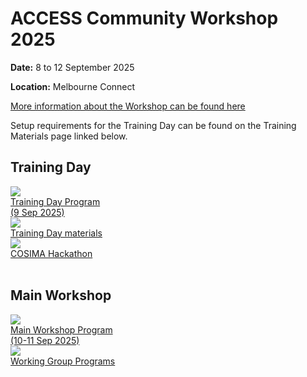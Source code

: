 # ACCESS Community Workshop 2025

**Date:** 8 to 12 September 2025

**Location:** Melbourne Connect

[More information about the Workshop can be found here](https://www.access-nri.org.au/access-community-workshop-2025/)

Setup requirements for the Training Day can be found on the Training Materials page linked below.

## Training Day
<div class="card-container">
    <a href="https://www.access-nri.org.au/access-community-workshop-2025/training-day-program/" class="horizontal-card small-card" target="_blank">
        <div class="card-image-container">
            <img src="/assets/ACCESS_icon_case_studies.png" class="img-contain"></img> 
        </div>
        <div class="card-text-container">
            <span class="bold" >Training Day Program<br>(9 Sep 2025)</span>
        </div>
    </a>
    <a href="/community_resources/workshops_events_archive/access_workshop_2025/training_materials" class="horizontal-card small-card">
        <div class="card-image-container">
            <img src="/assets/ACCESS_icon_training.png" class="img-contain"></img> 
        </div>
        <div class="card-text-container">
            <span class="bold" >Training Day materials</span>
        </div>
    </a>
    <a href="https://www.access-nri.org.au/access-community-workshop-2025/cosima-hackathon-program/" class="horizontal-card small-card">
        <div class="card-image-container">
            <img src="/assets/component-logos/components-without-titles/ACCESS icon OCEAN.png" class="img-contain"></img> 
        </div>
        <div class="card-text-container">
            <span class="bold" >COSIMA Hackathon</span>
        </div>
    </a>
</div>
<br>

## Main Workshop 
<div class="card-container">
    <a href="https://www.access-nri.org.au/access-community-workshop-2025/main-workshop-program/" class="horizontal-card small-card" target="_blank">
        <div class="card-image-container">
            <img src="/assets/ACCESS_icon_publications.png" class="img-contain"></img> 
        </div>
        <div class="card-text-container">
            <span class="bold" >Main Workshop Program<br>(10-11 Sep 2025)</span>
        </div>
    </a>
    <a href="https://www.access-nri.org.au/access-community-workshop-2025/working-group-programs/" class="horizontal-card small-card">
        <div class="card-image-container">
            <img src="/assets/model-config-logos/model_visualisation/build_a_model.png" class="img-contain"></img> 
        </div>
        <div class="card-text-container">
            <span class="bold" >Working Group Programs</span>
        </div>
    </a>
</div>
